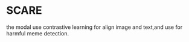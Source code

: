# SCARE
the modal use contrastive learning for align image and text,and use for harmful meme detection.
